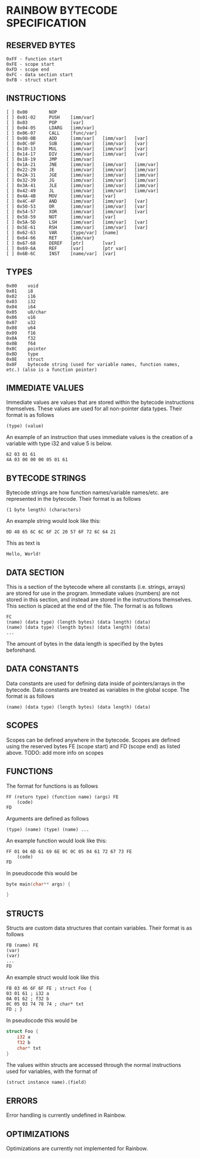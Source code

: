 # RAINBOW BYTECODE SPECIFICATION

## RESERVED BYTES
```
0xFF - function start
0xFE - scope start
0xFD - scope end
0xFC - data section start
0xFB - struct start
```

## INSTRUCTIONS

```
[ ] 0x00        NOP
[ ] 0x01-02     PUSH    [imm/var]
[ ] 0x03        POP     [var]
[ ] 0x04-05     LDARG   [imm/var]
[ ] 0x06-07     CALL    [func/var]
[ ] 0x08-0B     ADD     [imm/var]   [imm/var]   [var]
[ ] 0x0C-0F     SUB     [imm/var]   [imm/var]   [var]
[ ] 0x10-13     MUL     [imm/var]   [imm/var]   [var]
[ ] 0x14-17     DIV     [imm/var]   [imm/var]   [var]
[ ] 0x18-19     JMP     [imm/var]
[ ] 0x1A-21     JNE     [imm/var]   [imm/var]   [imm/var]
[ ] 0x22-29     JE      [imm/var]   [imm/var]   [imm/var]
[ ] 0x2A-31     JGE     [imm/var]   [imm/var]   [imm/var]
[ ] 0x32-39     JG      [imm/var]   [imm/var]   [imm/var]
[ ] 0x3A-41     JLE     [imm/var]   [imm/var]   [imm/var]
[ ] 0x42-49     JL      [imm/var]   [imm/var]   [imm/var]
[ ] 0x4A-4B     MOV     [imm/var]   [var]
[ ] 0x4C-4F     AND     [imm/var]   [imm/var]   [var]
[ ] 0x50-53     OR      [imm/var]   [imm/var]   [var]
[ ] 0x54-57     XOR     [imm/var]   [imm/var]   [var]
[ ] 0x58-59     NOT     [imm/var]   [var]
[ ] 0x5A-5D     LSH     [imm/var]   [imm/var]   [var]
[ ] 0x5E-61     RSH     [imm/var]   [imm/var]   [var]
[ ] 0x62-63     VAR     [type/var]  [name]
[ ] 0x64-66     RET     {imm/var}
[ ] 0x67-68     DEREF   [ptr]       [var]
[ ] 0x69-6A     REF     [var]       [ptr var]
[ ] 0x6B-6C     INST    [name/var]  [var]
```

## TYPES

```
0x00	void
0x01	i8
0x02	i16
0x03	i32
0x04	i64
0x05	u8/char
0x06	u16
0x07	u32
0x08	u64
0x09	f16
0x0A	f32
0x0B	f64
0x0C	pointer
0x0D	type
0x0E	struct
0x0F	bytecode string (used for variable names, function names, etc.) (also is a function pointer)
```

## IMMEDIATE VALUES
Immediate values are values that are stored within the bytecode instructions themselves. These values are used for all non-pointer data types.
Their format is as follows
```
(type) (value)
```
An example of an instruction that uses immediate values is the creation of a variable with type i32 and value 5 is below.
```
62 03 01 61
4A 03 00 00 00 05 01 61
```

## BYTECODE STRINGS
Bytecode strings are how function names/variable names/etc. are represented in the bytecode.
Their format is as follows
```
(1 byte length) (characters)
```
An example string would look like this:
```
0D 48 65 6C 6C 6F 2C 20 57 6F 72 6C 64 21
```
This as text is
```
Hello, World!
```

## DATA SECTION
This is a section of the bytecode where all constants (i.e. strings, arrays) are stored for use in the program.
Immediate values (numbers) are not stored in this section, and instead are stored in the instructions themselves.
This section is placed at the end of the file.
The format is as follows
```
FC
(name) (data type) (length bytes) (data length) (data)
(name) (data type) (length bytes) (data length) (data)
...
```
The amount of bytes in the data length is specified by the bytes beforehand.

## DATA CONSTANTS
Data constants are used for defining data inside of pointers/arrays in the bytecode.
Data constants are treated as variables in the global scope.
The format is as follows
```
(name) (data type) (length bytes) (data length) (data)
```

## SCOPES
Scopes can be defined anywhere in the bytecode. Scopes are defined using the reserved bytes FE (scope start) and FD (scope end) as listed above.
TODO: add more info on scopes

## FUNCTIONS
The format for functions is as follows
```
FF (return type) (function name) (args) FE
    (code)
FD
```
Arguments are defined as follows
```
(type) (name) (type) (name) ...
```
An example function would look like this:
```
FF 01 04 6D 61 69 6E 0C 0C 05 04 61 72 67 73 FE
    (code)
FD
```
In pseudocode this would be
```c++
byte main(char** args) {

}
```

## STRUCTS
Structs are custom data structures that contain variables.
Their format is as follows
```
FB (name) FE
(var)
(var)
...
FD
```
An example struct would look like this
```
FB 03 46 6F 6F FE ; struct Foo {
03 01 61 ; i32 a
0A 01 62 ; f32 b
0C 05 03 74 78 74 ; char* txt
FD ; }
```
In pseudocode this would be
```rust
struct Foo {
    i32 a
    f32 b
    char* txt
}
```
The values within structs are accessed through the normal instructions used for variables, with the format of
```
(struct instance name).(field)
```

## ERRORS
Error handling is currently undefined in Rainbow.

## OPTIMIZATIONS
Optimizations are currently not implemented for Rainbow.